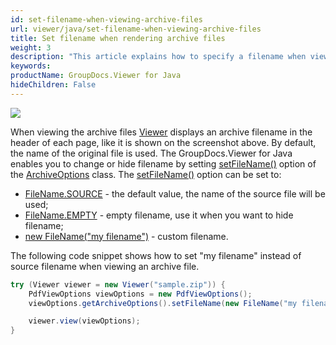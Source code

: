 ```yaml
---
id: set-filename-when-viewing-archive-files
url: viewer/java/set-filename-when-viewing-archive-files
title: Set filename when rendering archive files
weight: 3
description: "This article explains how to specify a filename when viewing archive files GroupDocs.Viewer within your Java applications."
keywords: 
productName: GroupDocs.Viewer for Java
hideChildren: False
---
```

![](/viewer/java/images/set-filename-when-viewing-archive-files.png)

When viewing the archive files [Viewer](https://apireference.groupdocs.com/viewer/java/com.groupdocs.viewer/Viewer) displays an archive filename in the header of each page, like it is shown on the screenshot above. By default, the name of the original file is used. The GroupDocs.Viewer for Java enables you to change or hide filename by setting [setFileName()](https://apireference.groupdocs.com/viewer/java/com.groupdocs.viewer.options/ArchiveOptions#setFileName(com.groupdocs.viewer.options.FileName)) option of the [ArchiveOptions](https://apireference.groupdocs.com/viewer/java/com.groupdocs.viewer.options/ArchiveOptions) class. The [setFileName()](https://apireference.groupdocs.com/viewer/java/com.groupdocs.viewer.options/ArchiveOptions#setFileName(com.groupdocs.viewer.options.FileName)) option can be set to:

* [FileName.SOURCE](https://apireference.groupdocs.com/viewer/java/com.groupdocs.viewer.options/FileName#SOURCE) - the default value, the name of the source file will be used;
* [FileName.EMPTY](https://apireference.groupdocs.com/viewer/java/com.groupdocs.viewer.options/FileName#EMPTY) - empty filename, use it when you want to hide filename;
* [new FileName("my filename")](https://apireference.groupdocs.com/viewer/java/com.groupdocs.viewer.options/FileName) - custom filename.

The following code snippet shows how to set "my filename" instead of source filename when viewing an archive file.

```java
try (Viewer viewer = new Viewer("sample.zip")) {
    PdfViewOptions viewOptions = new PdfViewOptions();
    viewOptions.getArchiveOptions().setFileName(new FileName("my filename"));

    viewer.view(viewOptions);
}
```
